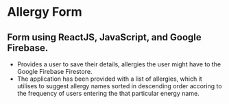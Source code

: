 # Allergy Form

## Form using ReactJS, JavaScript, and Google Firebase.
  <ul>
    <li>Provides a user to save their details, allergies the user might have to the Google Firebase Firestore.</li>
    <li>The application has been provided with a list of allergies, which it utilises to suggest allergy names sorted in descending order accoring to the frequency of users entering the that particular energy name.</li>
  </ul>